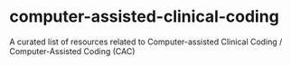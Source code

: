 # computer-assisted-clinical-coding
A curated list of resources related to Computer-assisted Clinical Coding / Computer-Assisted Coding (CAC)
